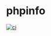 # phpinfo
[![ci](https://github.com/machacamoya/santander-phpinfo/actions/workflows/ci.yaml/badge.svg?branch=docker-separado)](https://github.com/machacamoya/santander-phpinfo/actions/workflows/ci.yaml)
